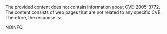 The provided content does not contain information about CVE-2005-3772. The content consists of web pages that are not related to any specific CVE. Therefore, the response is:

NOINFO